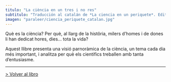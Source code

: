 ```yaml
---
titulo: "La ciència en un tres i no res"
subtitulo: "Traducción al catalán de *La ciencia en un periquete*. Editorial Cruilla.  *El Vaixell de vapor. Saber*, nº 3"
imagen: "paraleer/ciencia_periquete_catalan.jpg"
---
```

Què es la ciència? Per què, al llarg de la histôria, milers d’homes i de dones li han dedicat hores, dies… tota la vida?

Aquest llibre presenta una visió parnoràmica de la ciència, un tema cada dia més important, i analitza per què els cientifics treballen amb tanta d’entusiasme.

* * *

[> Volver al libro](http:/ver/mislibros/periquete)

